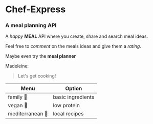 # Chef-Express

### A meal planning API

A _happy_ **MEAL** API where you create, share and search meal ideas.

Feel free to _comment_ on the meals ideas and give them a _rating_.

Maybe even try the **meal planner**

Madeleine:

> Let's get cooking!

| Menu                  | Option            |
| --------------------- | ----------------- |
| family :taco:         | basic ingredients |
| vegan :green_salad:   | low protein       |
| mediterranean :pizza: | local recipes     |
